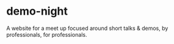 # demo-night

​A website for a meet up focused around short talks & demos, by professionals, for professionals.
